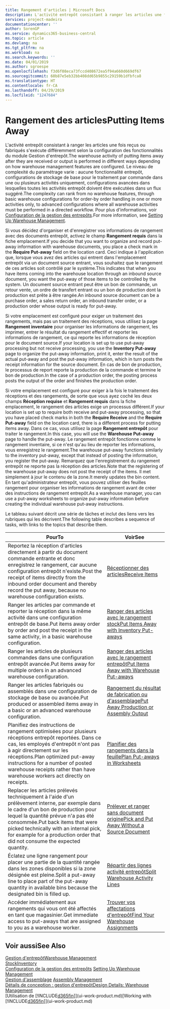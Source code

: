 ```yaml
---
title: Rangement d'articles | Microsoft Docs
description: L'activité entrepôt consistant à ranger les articles une fois reçus ou fabriqués s'exécute différemment selon la configuration des fonctionnalités du module Gestion d'entrepôt.
services: project-madeira
documentationcenter: ''
author: SorenGP
ms.service: dynamics365-business-central
ms.topic: article
ms.devlang: na
ms.tgt_pltfrm: na
ms.workload: na
ms.search.keywords: ''
ms.date: 04/01/2019
ms.author: sgroespe
ms.openlocfilehash: f3d6f08eca73fccd408672ea5f94a660d669df67
ms.sourcegitcommit: 60b87e5eb32bb408dd65b9855c29159b1dfbfca8
ms.translationtype: HT
ms.contentlocale: fr-CA
ms.lasthandoff: 04/29/2019
ms.locfileid: "1247684"
---
```

# <a name="putting-items-away"></a><span data-ttu-id="9efd7-103">Rangement des articles</span><span class="sxs-lookup"><span data-stu-id="9efd7-103">Putting Items Away</span></span>
<span data-ttu-id="9efd7-104">L'activité entrepôt consistant à ranger les articles une fois reçus ou fabriqués s'exécute différemment selon la configuration des fonctionnalités du module Gestion d'entrepôt.</span><span class="sxs-lookup"><span data-stu-id="9efd7-104">The warehouse activity of putting items away after they are received or output is performed in different ways depending on how warehouse management features are configured.</span></span> <span data-ttu-id="9efd7-105">Le niveau de complexité du paramétrage varie : aucune fonctionnalité entrepôt, configurations de stockage de base pour le traitement par commande dans une ou plusieurs activités uniquement, configurations avancées dans lesquelles toutes les activités entrepôt doivent être exécutées dans un flux suggéré.</span><span class="sxs-lookup"><span data-stu-id="9efd7-105">The complexity can rank from no warehouse features, through basic warehouse configurations for order-by order handling in one or more activities only, to advanced configurations where all warehouse activities must be performed in a directed workflow.</span></span> <span data-ttu-id="9efd7-106">Pour plus d'informations, voir [Configuration de la gestion des entrepôts](warehouse-setup-warehouse.md).</span><span class="sxs-lookup"><span data-stu-id="9efd7-106">For more information, see [Setting Up Warehouse Management](warehouse-setup-warehouse.md).</span></span>

<span data-ttu-id="9efd7-107">Si vous décidez d'organiser et d'enregistrer vos informations de rangement avec des documents entrepôt, activez le champ **Rangement requis** dans la fiche emplacement.</span><span class="sxs-lookup"><span data-stu-id="9efd7-107">If you decide that you want to organize and record put-away information with warehouse documents, you place a check mark in the **Require Put-away** field on the location card.</span></span> <span data-ttu-id="9efd7-108">Ceci indique à l'application que, lorsque vous avez des articles qui entrent dans l'emplacement entrepôt via un document source entrant, vous souhaitez que le rangement de ces articles soit contrôlé par le système.</span><span class="sxs-lookup"><span data-stu-id="9efd7-108">This indicates that when you have items coming into the warehouse location through an inbound source document, you want the put-away of those items to be controlled by the system.</span></span> <span data-ttu-id="9efd7-109">Un document source entrant peut être un bon de commande, un retour vente, un ordre de transfert entrant ou un bon de production dont la production est prête à être rangée.</span><span class="sxs-lookup"><span data-stu-id="9efd7-109">An inbound source document can be a purchase order, a sales return order, an inbound transfer order, or a production order whose output is ready for put-away.</span></span>  

<span data-ttu-id="9efd7-110">Si votre emplacement est configuré pour exiger un traitement des rangements, mais pas un traitement des réceptions, vous utilisez la page **Rangement inventaire** pour organiser les informations de rangement, les imprimer, entrer le résultat du rangement effectif et reporter les informations de rangement, ce qui reporte les informations de réception pour le document source.</span><span class="sxs-lookup"><span data-stu-id="9efd7-110">If your location is set up to use put-away processing but not receive processing, you use the **Inventory Put-away** page to organize the put-away information, print it, enter the result of the actual put-away and post the put-away information, which in turn posts the receipt information for the source document.</span></span> <span data-ttu-id="9efd7-111">En cas de bon de production, le processus de report reporte la production de la commande et termine le bon de production.</span><span class="sxs-lookup"><span data-stu-id="9efd7-111">In the case of a production order, the posting process posts the output of the order and finishes the production order.</span></span>

<span data-ttu-id="9efd7-112">Si votre emplacement est configuré pour exiger à la fois le traitement des réceptions et des rangements, de sorte que vous ayez coché les deux champs **Réception requise** et **Rangement requis** dans la fiche emplacement, le rangement des articles exige un processus différent.</span><span class="sxs-lookup"><span data-stu-id="9efd7-112">If your location is set up to require both receive and put-away processing, so that you have placed check marks in both the **Require Receive** and the **Require Put-away** field on the location card, there is a different process for putting items away.</span></span> <span data-ttu-id="9efd7-113">Dans ce cas, vous utilisez la page **Rangement entrepôt** pour traiter le rangement.</span><span class="sxs-lookup"><span data-stu-id="9efd7-113">In this case, you will use the **Warehouse Put-away** page to handle the put-away.</span></span> <span data-ttu-id="9efd7-114">Le rangement entrepôt fonctionne comme le rangement inventaire, si ce n'est qu'au lieu de reporter les informations, vous enregistrez le rangement.</span><span class="sxs-lookup"><span data-stu-id="9efd7-114">The warehouse put-away functions similarly to the inventory put-away, except that instead of posting the information, you register the put-away.</span></span> <span data-ttu-id="9efd7-115">Remarquez que l'enregistrement du rangement entrepôt ne reporte pas la réception des articles.</span><span class="sxs-lookup"><span data-stu-id="9efd7-115">Note that the registering of the warehouse put-away does not post the receipt of the items.</span></span> <span data-ttu-id="9efd7-116">Il met simplement à jour le contenu de la zone.</span><span class="sxs-lookup"><span data-stu-id="9efd7-116">It merely updates the bin content.</span></span> <span data-ttu-id="9efd7-117">En tant qu'administrateur entrepôt, vous pouvez utiliser des feuilles rangement pour organiser les informations de rangement avant de créer des instructions de rangement entrepôt.</span><span class="sxs-lookup"><span data-stu-id="9efd7-117">As a warehouse manager, you can use a put-away worksheets to organize put-away information before creating the individual warehouse put-away instructions.</span></span>

<span data-ttu-id="9efd7-118">Le tableau suivant décrit une série de tâches et inclut des liens vers les rubriques qui les décrivent.</span><span class="sxs-lookup"><span data-stu-id="9efd7-118">The following table describes a sequence of tasks, with links to the topics that describe them.</span></span>   

|<span data-ttu-id="9efd7-119">**Pour**</span><span class="sxs-lookup"><span data-stu-id="9efd7-119">**To**</span></span>|<span data-ttu-id="9efd7-120">**Voir**</span><span class="sxs-lookup"><span data-stu-id="9efd7-120">**See**</span></span>|  
|------------|-------------|  
|<span data-ttu-id="9efd7-121">Reportez la réception d'articles directement à partir du document commande entrante et donc enregistrez le rangement, car aucune configuration entrepôt n'existe.</span><span class="sxs-lookup"><span data-stu-id="9efd7-121">Post the receipt of items directly from the inbound order document and thereby record the put away, because no warehouse configuration exists.</span></span>|[<span data-ttu-id="9efd7-122">Réceptionner des articles</span><span class="sxs-lookup"><span data-stu-id="9efd7-122">Receive Items</span></span>](warehouse-how-receive-items.md)|  
|<span data-ttu-id="9efd7-123">Ranger les articles par commande et reporter la réception dans la même activité dans une configuration entrepôt de base.</span><span class="sxs-lookup"><span data-stu-id="9efd7-123">Put items away order by order and post the receipt in the same activity, in a basic warehouse configuration.</span></span>|[<span data-ttu-id="9efd7-124">Ranger des articles avec le rangement stock</span><span class="sxs-lookup"><span data-stu-id="9efd7-124">Put Items Away with Inventory Put-aways</span></span>](warehouse-how-to-put-items-away-with-inventory-put-aways.md)|  
|<span data-ttu-id="9efd7-125">Ranger les articles de plusieurs commandes dans une configuration entrepôt avancée.</span><span class="sxs-lookup"><span data-stu-id="9efd7-125">Put items away for multiple orders in an advanced warehouse configuration.</span></span>|[<span data-ttu-id="9efd7-126">Ranger des articles avec le rangement entrepôt</span><span class="sxs-lookup"><span data-stu-id="9efd7-126">Put Items Away with Warehouse Put-aways</span></span>](warehouse-how-to-put-items-away-with-warehouse-put-aways.md)|  
|<span data-ttu-id="9efd7-127">Ranger les articles fabriqués ou assemblés dans une configuration de stockage de base ou avancée.</span><span class="sxs-lookup"><span data-stu-id="9efd7-127">Put produced or assembled items away in a basic or an advanced warehouse configuration.</span></span>|[<span data-ttu-id="9efd7-128">Rangement du résultat de fabrication ou d'assemblage</span><span class="sxs-lookup"><span data-stu-id="9efd7-128">Put Away Production or Assembly Output</span></span>](warehouse-how-to-put-away-production-output.md)|
|<span data-ttu-id="9efd7-129">Planifiez des instructions de rangement optimisées pour plusieurs réceptions entrepôt reportées. Dans ce cas, les employés d'entrepôt n'ont pas à agir directement sur les réceptions.</span><span class="sxs-lookup"><span data-stu-id="9efd7-129">Plan optimized put-away instructions for a number of posted warehouse receipts rather than have warehouse workers act directly on receipts.</span></span>|[<span data-ttu-id="9efd7-130">Planifier des rangements dans la feuille</span><span class="sxs-lookup"><span data-stu-id="9efd7-130">Plan Put-aways in Worksheets</span></span>](warehouse-how-to-plan-put-aways-in-worksheets.md)|  
|<span data-ttu-id="9efd7-131">Replacer les articles prélevés techniquement à l'aide d'un prélèvement interne, par exemple dans le cadre d'un bon de production pour lequel la quantité prévue n'a pas été consommée.</span><span class="sxs-lookup"><span data-stu-id="9efd7-131">Put back items that were picked technically with an internal pick, for example for a production order that did not consume the expected quantity.</span></span>|[<span data-ttu-id="9efd7-132">Prélever et ranger sans document origine</span><span class="sxs-lookup"><span data-stu-id="9efd7-132">Pick and Put Away Without a Source Document</span></span>](warehouse-how-to-create-put-aways-from-internal-put-aways.md)|
|<span data-ttu-id="9efd7-133">Éclatez une ligne rangement pour placer une partie de la quantité rangée dans les zones disponibles si la zone désignée est pleine.</span><span class="sxs-lookup"><span data-stu-id="9efd7-133">Split a put-away line to place part of the put-away quantity in available bins because the designated bin is filled up.</span></span>|[<span data-ttu-id="9efd7-134">Répartir des lignes activité entrepôt</span><span class="sxs-lookup"><span data-stu-id="9efd7-134">Split Warehouse Activity Lines</span></span>](warehouse-how-to-split-warehouse-activity-lines.md)|
|<span data-ttu-id="9efd7-135">Accéder immédiatement aux rangements qui vous ont été affectés en tant que magasinier.</span><span class="sxs-lookup"><span data-stu-id="9efd7-135">Get immediate access to put-aways that are assigned to you as a warehouse worker.</span></span>|[<span data-ttu-id="9efd7-136">Trouver vos affectations d'entrepôt</span><span class="sxs-lookup"><span data-stu-id="9efd7-136">Find Your Warehouse Assignments</span></span>](warehouse-how-to-find-your-warehouse-assignments.md)|    

## <a name="see-also"></a><span data-ttu-id="9efd7-137">Voir aussi</span><span class="sxs-lookup"><span data-stu-id="9efd7-137">See Also</span></span>  
[<span data-ttu-id="9efd7-138">Gestion d'entrepôt</span><span class="sxs-lookup"><span data-stu-id="9efd7-138">Warehouse Management</span></span>](warehouse-manage-warehouse.md)  
[<span data-ttu-id="9efd7-139">Stock</span><span class="sxs-lookup"><span data-stu-id="9efd7-139">Inventory</span></span>](inventory-manage-inventory.md)  
<span data-ttu-id="9efd7-140">[Configuration de la gestion des entrepôts](warehouse-setup-warehouse.md)   </span><span class="sxs-lookup"><span data-stu-id="9efd7-140">[Setting Up Warehouse Management](warehouse-setup-warehouse.md)   </span></span>  
<span data-ttu-id="9efd7-141">[Gestion d'assemblage](assembly-assemble-items.md)  </span><span class="sxs-lookup"><span data-stu-id="9efd7-141">[Assembly Management](assembly-assemble-items.md)  </span></span>  
[<span data-ttu-id="9efd7-142">Détails de conception : gestion d'entrepôt</span><span class="sxs-lookup"><span data-stu-id="9efd7-142">Design Details: Warehouse Management</span></span>](design-details-warehouse-management.md)  
<span data-ttu-id="9efd7-143">[Utilisation de [!INCLUDE[d365fin](includes/d365fin_md.md)]](ui-work-product.md)</span><span class="sxs-lookup"><span data-stu-id="9efd7-143">[Working with [!INCLUDE[d365fin](includes/d365fin_md.md)]](ui-work-product.md)</span></span>  
